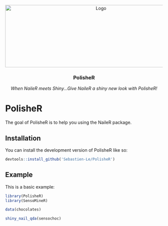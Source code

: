 
<br />
<div align="center">
  <a href="https://github.com/Sebastien-Le/PolisheR">
    <img src="images/polisher.png" alt="Logo" width="597" height="200">
  </a>

  <h3 align="center">PolisheR</h3>

  <p align="center">
    <i>When NaileR meets Shiny...Give NaileR a shiny new look with PolisheR!</i>
</div>



# PolisheR

<!-- badges: start -->
<!-- badges: end -->

The goal of PolisheR is to help you using the NaileR package.

## Installation

You can install the development version of PolisheR like so:

``` r
devtools::install_github('Sebastien-Le/PolisheR')
```

## Example

This is a basic example:

``` r
library(PolisheR)
library(SensoMineR)

data(chocolates)

shiny_nail_qda(sensochoc)
```
